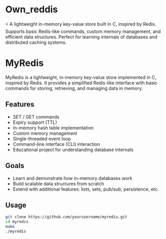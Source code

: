 # Own_reddis
⚡ A lightweight in-memory key-value store built in C, inspired by Redis. Supports basic Redis-like commands, custom memory management, and efficient data structures. Perfect for learning internals of databases and distributed caching systems.

# MyRedis

MyRedis is a lightweight, in-memory key-value store implemented in C, inspired by Redis. It provides a simplified Redis-like interface with basic commands for storing, retrieving, and managing data in memory.

## Features
- SET / GET commands
- Expiry support (TTL)
- In-memory hash table implementation
- Custom memory management
- Single-threaded event loop
- Command-line interface (CLI) interaction
- Educational project for understanding database internals

## Goals
- Learn and demonstrate how in-memory databases work
- Build scalable data structures from scratch
- Extend with additional features: lists, sets, pub/sub, persistence, etc.

## Usage
```bash
git clone https://github.com/yourusername/myredis.git
cd myredis
make
./myredis
